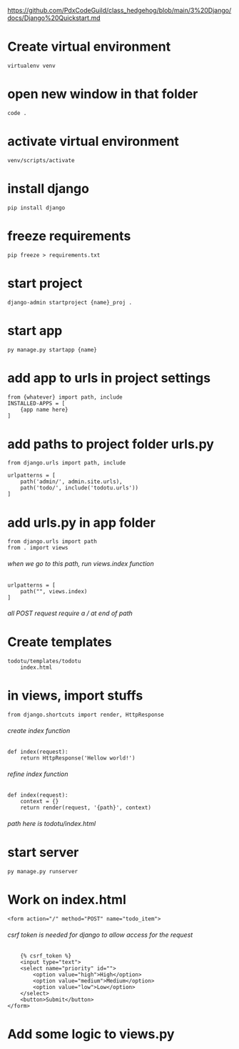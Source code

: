 https://github.com/PdxCodeGuild/class_hedgehog/blob/main/3%20Django/docs/Django%20Quickstart.md


# Create virtual environment
    virtualenv venv

# open new window in that folder
    code .

# activate virtual environment
    venv/scripts/activate

# install django
    pip install django

# freeze requirements
    pip freeze > requirements.txt

# start project
    django-admin startproject {name}_proj .

# start app
    py manage.py startapp {name} 

# add app to urls in project settings
    from {whatever} import path, include
    INSTALLED-APPS = [
        {app name here}
    ]

# add paths to project folder urls.py
    from django.urls import path, include

    urlpatterns = [
        path('admin/', admin.site.urls),
        path('todo/', include('todotu.urls'))
    ]

# add urls.py in app folder
    from django.urls import path
    from . import views
###### when we go to this path, run views.index function        
    urlpatterns = [
        path("", views.index) 
    ]
###### all POST request require a / at end of path

# Create templates
    todotu/templates/todotu
        index.html

# in views, import stuffs
    from django.shortcuts import render, HttpResponse
###### create index function
    def index(request):
        return HttpResponse('Hellow world!')
###### refine index function
    def index(request):
        context = {}
        return render(request, '{path}', context)
###### path here is todotu/index.html

# start server
    py manage.py runserver

# Work on index.html
    <form action="/" method="POST" name="todo_item">
###### csrf token is needed for django to allow access for the request
        {% csrf_token %}
        <input type="text">
        <select name="priority" id="">
            <option value="high">High</option>
            <option value="medium">Medium</option>
            <option value="low">Low</option>
        </select>
        <button>Submit</button>
    </form>

# Add some logic to views.py
    

